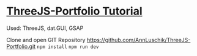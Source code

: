 # <a href="https://youtu.be/YK1Sw_hnm58">ThreeJS-Portfolio Tutorial<a>

Used: ThreeJS, dat.GUI, GSAP

Clone and open GIT Repository https://github.com/AnnLuschik/ThreeJS-Portfolio.git
<code>npm install</code>
<code>npm run dev</code>